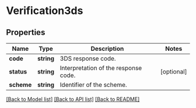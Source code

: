 # Verification3ds

## Properties
Name | Type | Description | Notes
------------ | ------------- | ------------- | -------------
**code** | **string** | 3DS response code. | 
**status** | **string** | Interpretation of the response code. | [optional] 
**scheme** | **string** | Identifier of the scheme. | 

[[Back to Model list]](../README.md#documentation-for-models) [[Back to API list]](../README.md#documentation-for-api-endpoints) [[Back to README]](../README.md)


